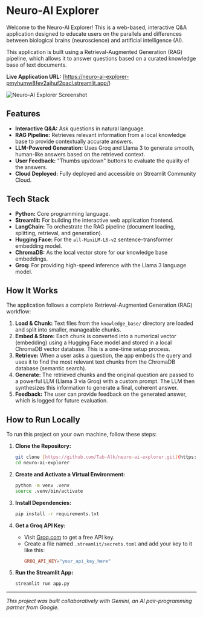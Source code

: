 # Neuro-AI Explorer 

Welcome to the Neuro-AI Explorer! This is a web-based, interactive Q&A application designed to educate users on the parallels and differences between biological brains (neuroscience) and artificial intelligence (AI).

This application is built using a Retrieval-Augmented Generation (RAG) pipeline, which allows it to answer questions based on a curated knowledge base of text documents.

**Live Application URL:** [https://neuro-ai-explorer-pmyhumw8fev2ajhuf2pacl.streamlit.app/)

![Neuro-AI Explorer Screenshot](https://i.imgur.com/8aV4Y1U.png)

## Features

-   **Interactive Q&A:** Ask questions in natural language.
-   **RAG Pipeline:** Retrieves relevant information from a local knowledge base to provide contextually accurate answers.
-   **LLM-Powered Generation:** Uses Groq and Llama 3 to generate smooth, human-like answers based on the retrieved context.
-   **User Feedback:** "Thumbs up/down" buttons to evaluate the quality of the answers.
-   **Cloud Deployed:** Fully deployed and accessible on Streamlit Community Cloud.

## Tech Stack

-   **Python:** Core programming language.
-   **Streamlit:** For building the interactive web application frontend.
-   **LangChain:** To orchestrate the RAG pipeline (document loading, splitting, retrieval, and generation).
-   **Hugging Face:** For the `all-MiniLM-L6-v2` sentence-transformer embedding model.
-   **ChromaDB:** As the local vector store for our knowledge base embeddings.
-   **Groq:** For providing high-speed inference with the Llama 3 language model.

## How It Works

The application follows a complete Retrieval-Augmented Generation (RAG) workflow:

1.  **Load & Chunk:** Text files from the `knowledge_base/` directory are loaded and split into smaller, manageable chunks.
2.  **Embed & Store:** Each chunk is converted into a numerical vector (embedding) using a Hugging Face model and stored in a local ChromaDB vector database. This is a one-time setup process.
3.  **Retrieve:** When a user asks a question, the app embeds the query and uses it to find the most relevant text chunks from the ChromaDB database (semantic search).
4.  **Generate:** The retrieved chunks and the original question are passed to a powerful LLM (Llama 3 via Groq) with a custom prompt. The LLM then synthesizes this information to generate a final, coherent answer.
5.  **Feedback:** The user can provide feedback on the generated answer, which is logged for future evaluation.

## How to Run Locally

To run this project on your own machine, follow these steps:

1.  **Clone the Repository:**
    ```bash
    git clone [https://github.com/Tab-Alk/neuro-ai-explorer.git](https://github.com/Tab-Alk/neuro-ai-explorer.git)
    cd neuro-ai-explorer
    ```

2.  **Create and Activate a Virtual Environment:**
    ```bash
    python -m venv .venv
    source .venv/bin/activate
    ```

3.  **Install Dependencies:**
    ```bash
    pip install -r requirements.txt
    ```

4.  **Get a Groq API Key:**
    -   Visit [Groq.com](https://console.groq.com/keys) to get a free API key.
    -   Create a file named `.streamlit/secrets.toml` and add your key to it like this:
        ```toml
        GROQ_API_KEY="your_api_key_here"
        ```

5.  **Run the Streamlit App:**
    ```bash
    streamlit run app.py
    ```

---
*This project was built collaboratively with Gemini, an AI pair-programming partner from Google.*